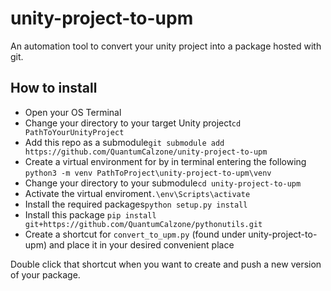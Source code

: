 # unity-project-to-upm
An automation tool to convert your unity project into a package hosted with git.

## How to install
* Open your OS Terminal
* Change your directory to your target Unity project```cd PathToYourUnityProject```
* Add this repo as a submodule```git submodule add https://github.com/QuantumCalzone/unity-project-to-upm```
* Create a virtual environment for by in terminal entering the following ```python3 -m venv PathToProject\unity-project-to-upm\venv```
* Change your directory to your submodule```cd unity-project-to-upm```
* Activate the virtual enviroment```.\env\Scripts\activate``` 
* Install the required packages```python setup.py install```
* Install this package ```pip install git+https://github.com/QuantumCalzone/pythonutils.git```
* Create a shortcut for ```convert_to_upm.py``` (found under unity-project-to-upm) and place it in your desired convenient place

Double click that shortcut when you want to create and push a new version of your package.
